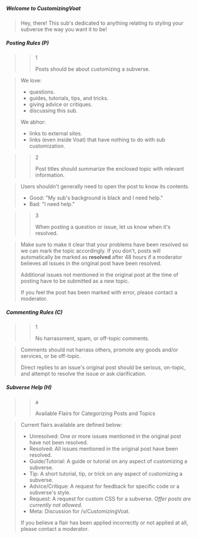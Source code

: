 ##### Welcome to CustomizingVoat

> Hey, there! This sub's dedicated to anything relating to styling your subverse the way you want it to be!

##### Posting Rules (P)

>> 1
>>
>> Posts should be about customizing a subverse.

> We love:
>
> * questions.
> * guides, tutorials, tips, and tricks.
> * giving advice or critiques.
> * discussing this sub.
>
> We abhor:
>
> * links to external sites.
> * links (even inside Voat) that have nothing to do with sub customization.

>> 2
>>
>> Post titles should summarize the enclosed topic with relevant information.

> Users shouldn't generally need to open the post to know its contents.
>
> * Good: "My sub's background is black and I need help."  
> * Bad: "I need help."

>> 3
>>
>> When posting a question or issue, let us know when it's resolved.

> Make sure to make it clear that your problems have been resolved so we can mark the topic accordingly. If you don't, posts will automatically be marked as **resolved** after 48 hours if a moderator believes all issues in the original post have been resolved.
>
> Additional issues not mentioned in the original post at the time of posting have to be submitted as a new topic.
>
> If you feel the post has been marked with error, please contact a moderator.

##### Commenting Rules (C)

>> 1
>>
>> No harrassment, spam, or off-topic comments.

> Comments should not harrass others, promote any goods and/or services, or be off-topic.
>
> Direct replies to an issue's original post should be serious, on-topic, and attempt to resolve the issue or ask clarification.

##### Subverse Help (H)

>> a
>>
>> Available Flairs for Categorizing Posts and Topics

> Current flairs available are defined below:
>
> * Unresolved: One or more issues mentioned in the original post have not been resolved.
> * Resolved: All issues mentioned in the original post have been resolved.
> * Guide/Tutorial: A guide or tutorial on any aspect of customizing a subverse.
> * Tip: A short tutorial, tip, or trick on any aspect of customizing a subverse.
> * Advice/Critique: A request for feedback for specific code or a subverse's style.
> * Request: A request for custom CSS for a subverse. *Offer posts are currently not allowed.*
> * Meta: Discussion for /v/CustomizingVoat.
>
> If you believe a flair has been applied incorrectly or not applied at all, please contact a moderator.
